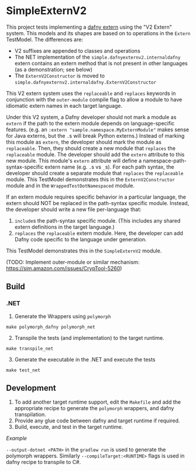 # SimpleExternV2

This project tests implementing a [dafny extern](https://homepage.cs.uiowa.edu/~tinelli/classes/181/Papers/dafny-reference.pdf#15) using the "V2 Extern" system.
This models and its shapes are based on to operations in the `Extern` TestModel. The differences are:
* V2 suffixes are appended to classes and operations
* The NET implementation of the `simple.dafnyexternv2.internaldafny` extern contains an extern method that is not present in other languages (as a demonstration; see below)
* The `ExternV2Constructor` is moved to `simple.dafnyexternv2.internaldafny.ExternV2Constructor`

This V2 extern system uses the `replaceable` and `replaces` keywords in conjunction with the `outer-module` compile flag to allow a module to have idiomatic extern names in each target language.

Under this V2 system, a Dafny developer should not mark a module as `extern` if the path to the extern module depends on language-specific features. (e.g. an `:extern "sample.namespace.MyExternModule"` makes sense for Java externs, but the `.`s will break Python externs.)
Instead of marking this module as `extern`, the developer should mark the module as `replaceable`.
Then, they should create a new module that `replaces` the `replaceable` module.
The developer should add the `extern` attribute to this new module.
This module's `extern` attribute will define a namespace-path-syntax-specific extern name (e.g. `.`s vs `_`s).
For each path syntax, the developer should create a separate module that `replaces` the `replaceable` module.
This TestModel demonstrates this in the `ExternV2Constructor` module and in the `WrappedTestDotNamespaced` module.

If an extern module requires specific behavior in a particular language, the extern should NOT be replaced in the path-syntax specific module.
Instead, the developer should write a new file per-language that:
1. `include`s the path-syntax specific module. (This includes any shared extern definitions in the target language.)
2. `replaces` the `replaceable` extern module. Here, the developer can add Dafny code specific to the language under generation.

This TestModel demonstrates this in the `SimpleExternV2` module.

(TODO: Implement outer-module or similar mechanism: https://sim.amazon.com/issues/CrypTool-5260)

## Build
### .NET
1. Generate the Wrappers using `polymorph`
```
make polymorph_dafny polymorph_net
```

2. Transpile the tests (and implementation) to the target runtime.
```
make transpile_net
```

3. Generate the executable in the .NET and execute the tests
```
make test_net
```

## Development
1. To add another target runtime support, edit the `Makefile` and add the appropriate recipe to generate the `polymorph` wrappers, and dafny transpilation.
2. Provide any glue code between dafny and target runtime if required.
3. Build, execute, and test in the target runtime.

*Example*

`--output-dotnet <PATH>` in the `gradlew run` is used to generate the polymorph wrappers. Similarly `--compileTarget:<RUNTIME>` flags is used in dafny recipe to transpile to C#.
